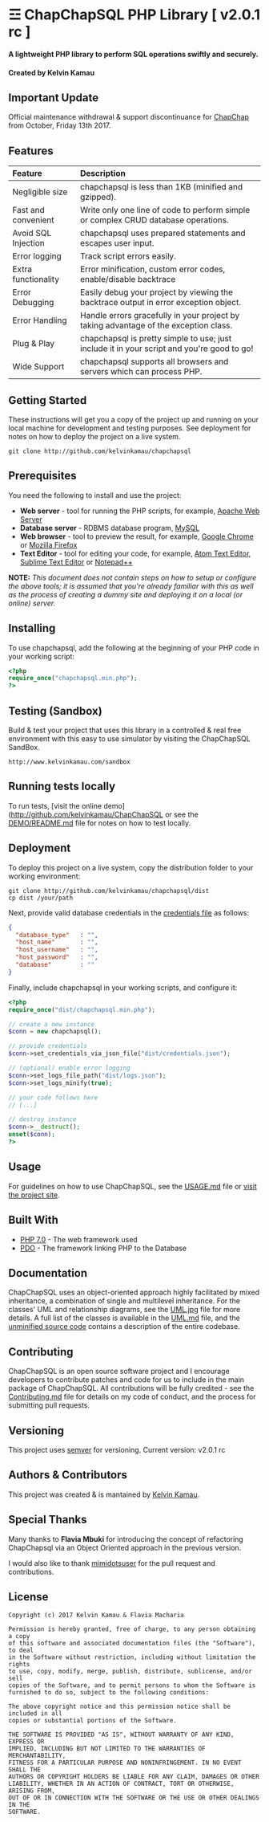 # ☲ ChapChapSQL PHP Library [ v2.0.1 rc ]
**A lightweight PHP library to perform SQL operations swiftly and securely.**
#### Created by Kelvin Kamau

## Important Update
Official maintenance withdrawal & support discontinuance for [ChapChap](https://github.com/kelvinkamau/ChapChapSQL) from October, Friday 13th 2017.

## Features
| Feature              | Description                                                                             |
| :------------------- | :-------------------------------------------------------------------------------------- |
| Negligible size      | chapchapsql is less than 1KB (minified and gzipped).                                        |
| Fast and convenient  | Write only one line of code to perform simple or complex CRUD database operations.      |
| Avoid SQL Injection  | chapchapsql uses prepared statements and escapes user input.                                |
| Error logging        | Track script errors easily.                                                             |
| Extra functionality  | Error minification, custom error codes, enable/disable backtrace                        |
| Error Debugging      | Easily debug your project by viewing the backtrace output in error exception object.    |
| Error Handling       | Handle errors gracefully in your project by taking advantage of the exception class.    |
| Plug & Play          | chapchapsql is pretty simple to use; just include it in your script and you're good to go!  |
| Wide Support         | chapchapsql supports all browsers and servers which can process PHP.                        |

## Getting Started
These instructions will get you a copy of the project up and running on your local machine for development and testing purposes. See deployment for notes on how to deploy the project on a live system.
```shell
git clone http://github.com/kelvinkamau/chapchapsql
```

## Prerequisites
You need the following to install and use the project:
- **Web server** - tool for running the PHP scripts, for example, [Apache Web Server](https://httpd.apache.org/download.cgi)
- **Database server** - RDBMS database program, [MySQL](https://dev.mysql.com/downloads/installer/)
- **Web browser** - tool to preview the result, for example, [Google Chrome](https://support.google.com/chrome/answer/95346) or [Mozilla Firefox](https://www.mozilla.org/en-US/firefox/new/)
- **Text Editor** - tool for editing your code, for example, [Atom Text Editor](https://atom.io/), [Sublime Text Editor](https://www.sublimetext.com/3) or [Notepad++](https://notepad-plus-plus.org/download/v7.4.1.html)

**NOTE:** *This document does not contain steps on how to setup or configure the above tools; it is assumed that you're already familiar with this as well as the process of creating a dummy site and deploying it on a local (or online) server.*

## Installing
To use chapchapsql, add the following at the beginning of your PHP code in your working script:
```php
<?php
require_once("chapchapsql.min.php");
?>
```



## Testing (Sandbox)
Build & test your project that uses this library in a controlled & real free environment with this easy to use simulator by visiting the ChapChapSQL SandBox.

```shell
http://www.kelvinkamau.com/sandbox
```

## Running tests locally
To run tests, [visit the online demo](http://github.com/kelvinkamau/ChapChapSQL
or see the [DEMO/README.md](./demo/README.md) file for notes on how to test locally.

## Deployment
To deploy this project on a live system, copy the distribution folder to your working environment:
```shell
git clone http://github.com/kelvinkamau/chapchapsql/dist
cp dist /your/path
```
Next, provide valid database credentials in the [credentials file](dist/credentials.json) as follows:
```json
{
  "database_type"   : "",
  "host_name"       : "",
  "host_username"   : "",
  "host_password"   : "",
  "database"        : ""
}
```
Finally, include chapchapsql in your working scripts, and configure it:
```php
<?php
require_once("dist/chapchapsql.min.php");

// create a new instance
$conn = new chapchapsql();

// provide credentials
$conn->set_credentials_via_json_file("dist/credentials.json");

// (optional) enable error logging
$conn->set_logs_file_path("dist/logs.json");
$conn->set_logs_minify(true);

// your code follows here
// [...]

// destroy instance
$conn->__destruct();
unset($conn);
?>
```

## Usage
For guidelines on how to use ChapChapSQL, see the [USAGE.md](./USAGE.md) file or [visit the project site](https://github.com/kelvinkamau/chapchapsql/blob/master/USAGE.md).

## Built With
- [PHP 7.0](http://php.net/) - The web framework used
- [PDO](http://php.net/manual/en/book.pdo.php) - The framework linking PHP to the Database

## Documentation
ChapChapSQL uses an object-oriented approach highly facilitated by mixed inheritance, a combination of single and multilevel inheritance. For the classes' UML and relationship diagrams, see the [UML.jpg](./UML.jpg) file for more details. A full list of the classes is available in the [UML.md](./UML.md) file, and the [unminified source code](./dist/chapchapsql.php) contains a description of the entire codebase.

## Contributing
ChapChapSQL is an open source software project and I encourage developers to contribute patches and code for us to include in the main package of ChapChapSQL. All contributions will be fully credited - see the [Contributing.md](./CONTRIBUTING.md) file for details on my code of conduct, and the process for submitting pull requests.

## Versioning
This project uses [semver](https://semver.org) for versioning. Current version: v2.0.1 rc

## Authors & Contributors
This project was created & is mantained by [Kelvin Kamau](https://github.com/kelvinkamau).

## Special Thanks
Many thanks to **Flavia Mbuki** for introducing the concept of refactoring ChapChapsql via an Object Oriented approach in the previous version.

I would also like to thank [mimidotsuser](https://github.com/mimidotuser) for the pull request and contributions.

## License
```
Copyright (c) 2017 Kelvin Kamau & Flavia Macharia

Permission is hereby granted, free of charge, to any person obtaining a copy
of this software and associated documentation files (the "Software"), to deal
in the Software without restriction, including without limitation the rights
to use, copy, modify, merge, publish, distribute, sublicense, and/or sell
copies of the Software, and to permit persons to whom the Software is
furnished to do so, subject to the following conditions:

The above copyright notice and this permission notice shall be included in all
copies or substantial portions of the Software.

THE SOFTWARE IS PROVIDED "AS IS", WITHOUT WARRANTY OF ANY KIND, EXPRESS OR
IMPLIED, INCLUDING BUT NOT LIMITED TO THE WARRANTIES OF MERCHANTABILITY,
FITNESS FOR A PARTICULAR PURPOSE AND NONINFRINGEMENT. IN NO EVENT SHALL THE
AUTHORS OR COPYRIGHT HOLDERS BE LIABLE FOR ANY CLAIM, DAMAGES OR OTHER
LIABILITY, WHETHER IN AN ACTION OF CONTRACT, TORT OR OTHERWISE, ARISING FROM,
OUT OF OR IN CONNECTION WITH THE SOFTWARE OR THE USE OR OTHER DEALINGS IN THE
SOFTWARE.
